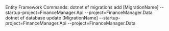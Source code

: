 Entity Framework Commands:
dotnet ef migrations add [MigrationName] --startup-project=FinanceManager.Api --project=FinanceManager.Data  
dotnet ef database update [MigrationName] --startup-project=FinanceManager.Api --project=FinanceManager.Data  

